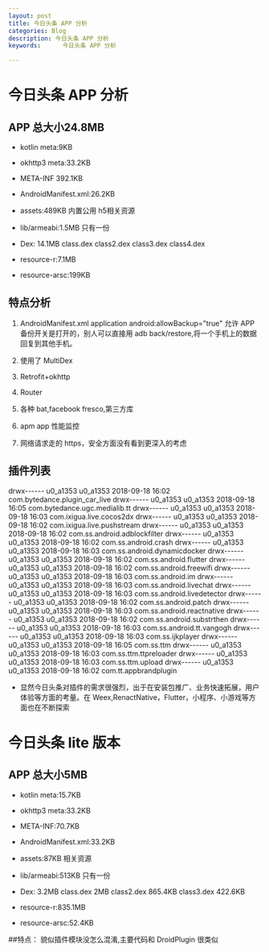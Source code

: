 ```yaml
---
layout: post
title: 今日头条 APP 分析
categories: Blog
description: 今日头条 APP 分析
keywords:      今日头条 APP 分析

---
```


# 今日头条 APP 分析
## APP 总大小24.8MB


- kotlin meta:9KB
- okhttp3 meta:33.2KB
- META-INF 392.1KB

- AndroidManifest.xml:26.2KB

- assets:489KB
内置公用 h5相关资源

- lib/armeabi:1.5MB 
只有一份

- Dex: 14.1MB
class.dex
class2.dex
class3.dex
class4.dex

- resource-r:7.1MB
- resource-arsc:199KB

## 特点分析

1. AndroidManifest.xml
application  android:allowBackup="true" 允许 APP备份开关是打开的，别人可以直接用 adb back/restore,将一个手机上的数据回复到其他手机。

2. 使用了 MultiDex

3. Retrofit+okhttp

4. Router

5. 各种 bat,facebook fresco,第三方库

6. apm app 性能监控

7. 网络请求走的 https，安全方面没有看到更深入的考虑

## 插件列表
drwx------ u0_a1353 u0_a1353          2018-09-18 16:02 com.bytedance.plugin_car_live
drwx------ u0_a1353 u0_a1353          2018-09-18 16:05 com.bytedance.ugc.medialib.tt
drwx------ u0_a1353 u0_a1353          2018-09-18 16:03 com.ixigua.live.cocos2dx
drwx------ u0_a1353 u0_a1353          2018-09-18 16:02 com.ixigua.live.pushstream
drwx------ u0_a1353 u0_a1353          2018-09-18 16:02 com.ss.android.adblockfilter
drwx------ u0_a1353 u0_a1353          2018-09-18 16:02 com.ss.android.crash
drwx------ u0_a1353 u0_a1353          2018-09-18 16:03 com.ss.android.dynamicdocker
drwx------ u0_a1353 u0_a1353          2018-09-18 16:02 com.ss.android.flutter
drwx------ u0_a1353 u0_a1353          2018-09-18 16:02 com.ss.android.freewifi
drwx------ u0_a1353 u0_a1353          2018-09-18 16:03 com.ss.android.im
drwx------ u0_a1353 u0_a1353          2018-09-18 16:03 com.ss.android.livechat
drwx------ u0_a1353 u0_a1353          2018-09-18 16:03 com.ss.android.livedetector
drwx------ u0_a1353 u0_a1353          2018-09-18 16:02 com.ss.android.patch
drwx------ u0_a1353 u0_a1353          2018-09-18 16:03 com.ss.android.reactnative
drwx------ u0_a1353 u0_a1353          2018-09-18 16:02 com.ss.android.substrthen
drwx------ u0_a1353 u0_a1353          2018-09-18 16:03 com.ss.android.tt.vangogh
drwx------ u0_a1353 u0_a1353          2018-09-18 16:03 com.ss.ijkplayer
drwx------ u0_a1353 u0_a1353          2018-09-18 16:05 com.ss.ttm
drwx------ u0_a1353 u0_a1353          2018-09-18 16:03 com.ss.ttm.ttpreloader
drwx------ u0_a1353 u0_a1353          2018-09-18 16:03 com.ss.ttm.upload
drwx------ u0_a1353 u0_a1353          2018-09-18 16:02 com.tt.appbrandplugin


- 显然今日头条对插件的需求很强烈，出于在安装包推广、业务快速拓展，用户体验等方面的考量。在 Weex,RenactNative，Flutter，小程序、小游戏等方面也在不断探索

# 今日头条 lite 版本


## APP 总大小5MB


- kotlin meta:15.7KB
- okhttp3 meta:33.2KB
- META-INF:70.7KB

- AndroidManifest.xml:33.2KB

- assets:87KB
相关资源

- lib/armeabi:513KB 
只有一份

- Dex: 3.2MB
class.dex 2MB
class2.dex 865.4KB
class3.dex 422.6KB

- resource-r:835.1MB
- resource-arsc:52.4KB

##特点：
貌似插件模块没怎么混淆,主要代码和 DroidPlugin 很类似


